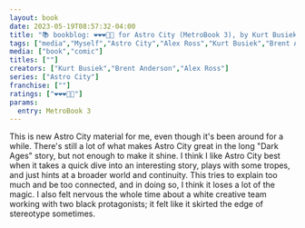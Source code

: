 ```yaml
---
layout: book
date: 2023-05-19T08:57:32-04:00
title: "📚 bookblog: ❤️❤️❤️🖤🖤 for Astro City (MetroBook 3), by Kurt Busiek, Brent Anderson, and Alex Ross"
tags: ["media","Myself","Astro City","Alex Ross","Kurt Busiek","Brent Anderson"]
media: ["book","comic"]
titles: [""]
creators: ["Kurt Busiek","Brent Anderson","Alex Ross"]
series: ["Astro City"]
franchise: [""]
ratings: ["❤️❤️❤️🖤🖤"]
params:
  entry: MetroBook 3
---
```

This is new Astro City material for me, even though it's been around for a while. There's still a lot of what makes Astro City great in the long "Dark Ages" story, but not enough to make it shine. I think I like Astro City best when it takes a quick dive into an interesting story, plays with some tropes, and just hints at a broader world and continuity. This tries to explain too much and be too connected, and in doing so, I think it loses a lot of the magic. I also felt nervous the whole time about a white creative team working with two black protagonists; it felt like it skirted the edge of stereotype sometimes.
